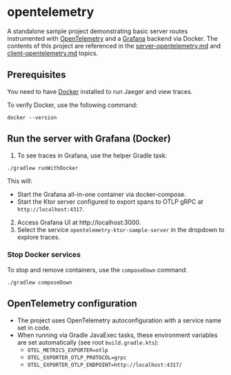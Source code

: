 # opentelemetry

A standalone sample project demonstrating basic server routes instrumented with [OpenTelemetry](https://opentelemetry.io/) and a [Grafana](https://grafana.com/) backend
via Docker. The contents of this project are referenced in the [server-opentelemetry.md](server-opentelemetry.md)
and [client-opentelemetry.md](client-opentelemetry.md) topics.

## Prerequisites

You need to have [Docker](https://docs.docker.com/desktop/) installed to run Jaeger and view traces.

To verify Docker, use the following command:

```shell
docker --version
```

## Run the server with Grafana (Docker)

1. To see traces in Grafana, use the helper Gradle task:

  ```shell
  ./gradlew runWithDocker
  ```
  This will:
  - Start the Grafana all-in-one container via docker-compose.
  - Start the Ktor server configured to export spans to OTLP gRPC at `http://localhost:4317`.

2. Access Grafana UI at http://localhost:3000.
3. Select the service `opentelemetry-ktor-sample-server` in the dropdown to explore traces.

### Stop Docker services

To stop and remove containers, use the `composeDown` command:

```shell
./gradlew composeDown
```

## OpenTelemetry configuration

- The project uses OpenTelemetry autoconfiguration with a service name set in code.
- When running via Gradle JavaExec tasks, these environment variables are set automatically (see root `build.gradle.kts`):
  - `OTEL_METRICS_EXPORTER=otlp`
  - `OTEL_EXPORTER_OTLP_PROTOCOL=grpc`
  - `OTEL_EXPORTER_OTLP_ENDPOINT=http://localhost:4317/`

